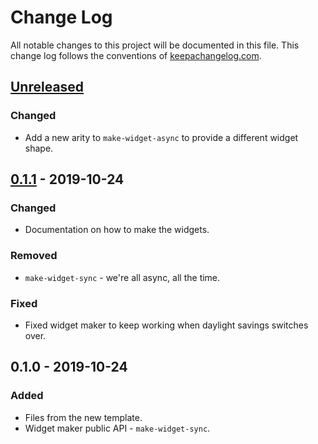 # Change Log
All notable changes to this project will be documented in this file. This change log follows the conventions of [keepachangelog.com](http://keepachangelog.com/).

## [Unreleased]
### Changed
- Add a new arity to `make-widget-async` to provide a different widget shape.

## [0.1.1] - 2019-10-24
### Changed
- Documentation on how to make the widgets.

### Removed
- `make-widget-sync` - we're all async, all the time.

### Fixed
- Fixed widget maker to keep working when daylight savings switches over.

## 0.1.0 - 2019-10-24
### Added
- Files from the new template.
- Widget maker public API - `make-widget-sync`.

[Unreleased]: https://github.com/your-name/hello-seesaw/compare/0.1.1...HEAD
[0.1.1]: https://github.com/your-name/hello-seesaw/compare/0.1.0...0.1.1
